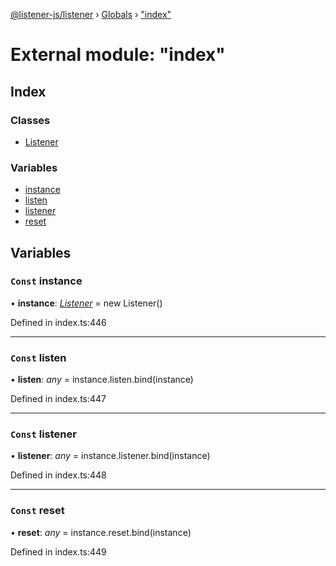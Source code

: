 [@listener-js/listener](../README.md) › [Globals](../globals.md) › ["index"](_index_.md)

# External module: "index"


## Index

### Classes

* [Listener](../classes/_index_.listener.md)

### Variables

* [instance](_index_.md#const-instance)
* [listen](_index_.md#const-listen)
* [listener](_index_.md#const-listener)
* [reset](_index_.md#const-reset)

## Variables

### `Const` instance

• **instance**: *[Listener](../classes/_index_.listener.md)* =  new Listener()

Defined in index.ts:446

___

### `Const` listen

• **listen**: *any* =  instance.listen.bind(instance)

Defined in index.ts:447

___

### `Const` listener

• **listener**: *any* =  instance.listener.bind(instance)

Defined in index.ts:448

___

### `Const` reset

• **reset**: *any* =  instance.reset.bind(instance)

Defined in index.ts:449